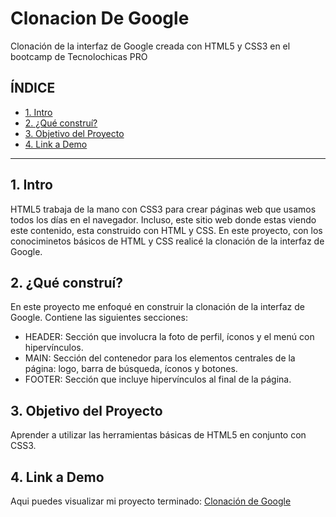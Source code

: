 # Clonacion De Google
Clonación de la interfaz de Google creada con HTML5 y CSS3 en el bootcamp de Tecnolochicas PRO

## **ÍNDICE**
* [1. Intro](https://github.com/AzulDelValle/ClonacionDeGoogle/blob/main/README.md#1-intro)
* [2. ¿Qué construí?](https://github.com/AzulDelValle/ClonacionDeGoogle/blob/main/README.md#2-qu%C3%A9-constru%C3%AD)
* [3. Objetivo del Proyecto](https://github.com/AzulDelValle/ClonacionDeGoogle/blob/main/README.md#3-objetivo-del-proyecto)
* [4. Link a Demo](https://github.com/AzulDelValle/ClonacionDeGoogle/blob/main/README.md#4-link-a-demo)

****

## 1. Intro
HTML5 trabaja de la mano con CSS3 para crear páginas web que usamos todos los días en el navegador. Incluso, este sitio web donde estas viendo este contenido, esta construido con HTML y CSS. En este proyecto, con los conociminetos básicos de HTML y CSS realicé la clonación de la interfaz de Google.

## 2. ¿Qué construí?
En este proyecto me enfoqué en construir la clonación de la interfaz de Google. Contiene las siguientes secciones:
* HEADER: Sección que involucra la foto de perfil, íconos y el menú con hipervínculos.
* MAIN: Sección del contenedor para los elementos centrales de la página: logo, barra de búsqueda, íconos y botones.
* FOOTER: Sección que incluye hipervínculos al final de la página.

## 3. Objetivo del Proyecto
Aprender a utilizar las herramientas básicas de HTML5 en conjunto con CSS3. 

## 4. Link a Demo
Aqui puedes visualizar mi proyecto terminado: [Clonación de Google](https://github.com/AzulDelValle/ClonacionDeGoogle/blob/main/README.md#clonacion-de-google)
